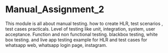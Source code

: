 # Manual_Assignment_2
This module is all about manual testing.
how to create HLR, test scenarios , test cases practicals.
Level of testing like unit, integration, system, user acceptance.
Function and non functional testing.
blackbox testing, white box testing.
and live app testing example for HLR and test cases for whatsapp web, whatsapp login page, instagram.
